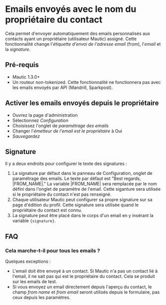 # Emails envoyés avec le nom du propriétaire du contact

Cela permet d'envoyer automatiquement des emails personnalisés aux contacts ayant un propriétaire (utilisateur Mautic) assigné. Cette fonctionnalité change l'*étiquette d'envoi de l'adresse email* (from), l'*email* et la *signature*.

## Pré-requis

- Mautic 1.3.0+
- Un routeur non-tokenized. Cette fonctionnalité ne fonctionnera pas avec les emails envoyés par API (Mandrill, Sparkpost).

## Activer les emails envoyés depuis le propriétaire

- Ouvrez la page d'administration
- Sélectionnez *Configuration*
- Choisissez l'onglet de *paramétrage des emails*
- Changer l'*émetteur de l'email est le propriétaire* à Oui
- *Sauvegardez*

## Signature

Il y a deux endroits pour configurer le texte des signatures :
1. La signature par défaut dans le panneau de Configuration, onglet de paramétrage des emails. Le texte par défaut est "Best regards,
|FROM_NAME|." La variable |FROM_NAME| sera remplacée par le nom défini dans l'onglet de paramètre de l'email. Cette siganture sera utilisée si le propriétaire du contact n'est pas renseigné.
2. Chaque utilisateur Mautic peut configurer sa propre signature sur sa page d'édition du profil. Cette signature sera utilisée quand le propriétaire du contact est connu.
3. La signature peut être placé dans le corps d'un email en y insérant la variable `{signature}`.

## FAQ

### Cela marche-t-il pour tous les emails ?

Quelques exceptions :
- L'email doit être envoyé à un contact. Si Mautic n'a pas un contact lié à l'email, il ne sait pas qui est le propriétaire du contact. Cela se produit sur les emails de test.
- Si vous envoyez un email directement depuis l'aperçu du contact, le champ *from name* et *from email* seront utilisés depuis le formulaire, pas ceux depuis les paramètres.
